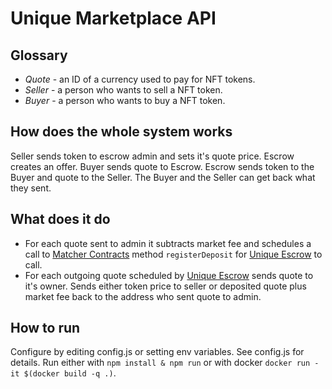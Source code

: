 # Unique Marketplace API

## Glossary

- *Quote* - an ID of a currency used to pay for NFT tokens.
- *Seller* - a person who wants to sell a NFT token.
- *Buyer* - a person who wants to buy a NFT token.

## How does the whole system works

Seller sends token to escrow admin and sets it's quote price.
Escrow creates an offer.
Buyer sends quote to Escrow.
Escrow sends token to the Buyer and quote to the Seller.
The Buyer and the Seller can get back what they sent.

## What does it do

- For each quote sent to admin it subtracts market fee and schedules a call to [Matcher Contracts]() method `registerDeposit` for [Unique Escrow](https://github.com/UniqueNetwork/unique-marketplace-escrow) to call.
- For each outgoing quote scheduled by [Unique Escrow](https://github.com/UniqueNetwork/unique-marketplace-escrow) sends quote to it's owner. Sends either token price to seller or deposited quote plus market fee back to the address who sent quote to admin.

## How to run

Configure by editing config.js or setting env variables. See config.js for details.
Run either with `npm install & npm run` or with docker `docker run -it $(docker build -q .)`.

